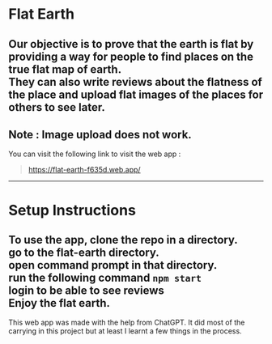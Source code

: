 # Flat Earth
Our objective is to prove that the earth is flat by providing a way for people to find places on the true flat map of earth.<br>
They can also write reviews about the flatness of the place and upload flat images of the places for others to see later.
--------------------
Note : Image upload does not work.
--------------------
You can visit the following link to visit the web app :
>https://flat-earth-f635d.web.app/
--------------------
# Setup Instructions
To use the app, clone the repo in a directory.<br>
go to the flat-earth directory.<br>
open command prompt in that directory.<br>
run the following command `npm start`<br>
login to be able to see reviews<br>
Enjoy the flat earth.
--------------------
This web app was made with the help from ChatGPT.
It did most of the carrying in this project but at least I learnt a few things in the process.